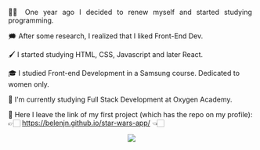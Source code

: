 
<p align="justify">
👶🏻 One year ago I decided to renew myself and started studying programming.

🗯️ After some research, I realized that I liked Front-End Dev. 

🖌️ I started studying HTML, CSS, Javascript and later React.
  
🎓 I studied Front-end Development in a Samsung course. Dedicated to women only.

📝 I'm currently studying Full Stack Development at Oxygen Academy.

📌 Here I leave the link of my first project (which has the repo on my profile): 👉🏻 https://belenjn.github.io/star-wars-app/ 👈🏻
  
<div align="center"> <img src="https://user-images.githubusercontent.com/75947904/190433612-90d75cfa-954c-472c-9dd1-4894e2430dbb.png"/></div>

